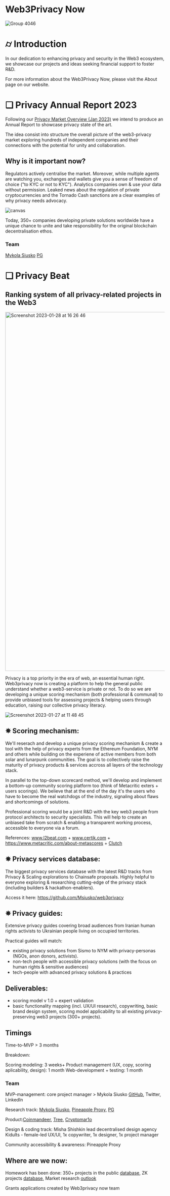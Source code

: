 # Web3Privacy Now
![Group 4046](https://github.com/web3privacy/grants/assets/101947219/4bb947f3-c8fd-4f2d-9816-b8e6e1d0d820)

# ⌭ Introduction
In our dedication to enhancing privacy and security in the Web3 ecosystem, we showcase our projects and ideas seeking financial support to foster R&D.

For more information about the Web3Privacy Now, please visit the About page on our website.

# ❏ Privacy Annual Report 2023

Following our [Privacy Market Overview (Jan 2023)](https://github.com/web3privacy/web3privacy/blob/main/Market%20overview/Privacy%20market%20outlook%20in%20Web3%20by%20Mykola%20Siusko%20(Jan%202023).pdf) we intend to produce an Annual Report to showcase privacy state of the art. 

The idea consist into structure the overall picture of the web3-privacy market exploring hundreds of independent companies and their connections with the potential for unity and collaboration. 

## Why is it important now? 
Regulators actively centralise the market. Moreover, while multiple agents are watching you, exchanges and wallets give you a sense of freedom of choice ("to KYC or not to KYC"). Analytics companies own & use your data without permission. Leaked news about the regulation of private cryptocurrencies and the Tornado Cash sanctions are a clear examples of why privacy needs advocacy. 

![canvas](https://github.com/web3privacy/grants/assets/101947219/fdf9d64a-306a-4340-96e1-c0942d7aa891)


Today, 350+ companies developing private solutions worldwide have a unique chance to unite and take responsibility for the original blockchain decentralisation ethos. 




### Team
[Mykola Siusko](https://github.com/Msiusko)
[PG](https://github.com/EclecticSamurai)

# ❏ Privacy Beat
## Ranking system of all privacy-related projects in the Web3

<img width="1129" alt="Screenshot 2023-01-28 at 16 26 46" src="https://github.com/web3privacy/grants/assets/101947219/8c0aeabe-8ab4-4ef4-b1aa-0c8390318418">

Privacy is a top priority in the era of web, an essential human right. Web3privacy now is creating a platform to help the general public understand whether a web3-service is private or not. To do so we are developing a unique scoring mechanism (both professional & communal) to provide unbiased tools for assessing projects & helping users through education, raising our collective privacy literacy. 

![Screenshot 2023-01-27 at 11 48 45](https://github.com/web3privacy/grants/assets/101947219/61c00f05-369c-4990-a5db-651365208c99)

## ✵ Scoring mechanism: 
We'll reserach and develop a unique privacy scoring mechanism & create a tool with the help of privacy experts from the Ethereum Foundation, NYM and others while building on the experiene of active members from both solar and lunarpunk communities. The goal is to collectively raise the maturity of privacy products & services accross all layers of the technology stack.

In parallel to the top-down scorecard method, we'll develop and implement a bottom-up community scoring platform too (think of Metacritic exters + users scorings). We believe that at the end of the day it's the users who have to become the real watchdogs of the industry, signaling about flaws and shortcomings of solutions.

Professional scoring would be a joint R&D with the key web3 people from protocol architects to security specialists. This will help to create an unbiased take from scratch & enabling a transparent working process, accessible to everyone via a forum.

References: www.l2beat.com + www.certik.com + https://www.metacritic.com/about-metascores + [Clutch](https://clutch.co/methodology)

## ✵ Privacy services database:
The biggest privacy services database with the latest R&D tracks from Privacy & Scaling explorations to Chainsafe proposals. Highly helpful to everyone exploring & researching cutting-edge of the privacy stack (including builders & hackathon-enablers).

Access it here: https://github.com/Msiusko/web3privacy

## ✵ Privacy guides: 
Extensive privacy guides covering broad audiences from Iranian human rights activists to Ukrainian people living on occupied territories.

Practical guides will match:

- existing privacy solutions from Sismo to NYM with privacy-personas (NGOs, anon donors, activists).
- non-tech people with accessible privacy solutions (with the focus on human rights & sensitive audiences)
- tech-people with advanced privacy solutions & practices

## Deliverables:
- scoring model v 1.0 + expert validation
- basic functionality mapping (incl. UX/UI research), copywriting, basic brand design system, scoring model applicability to all existing privacy-preserving web3 projects (300+ projects).

## Timings

Time-to-MVP > 3 months

Breakdown:

Scoring modeling: 3 weeks+
Product management (UX, copy, scoring aplicability, design): 1 month
Web-development + testing: 1 month


### Team

MVP-management: core project manager > Mykola Siusko [GitHub](https://github.com/Msiusko), Twitter, LinkedIn

Research track: [Mykola Siusko](https://github.com/Msiusko), [Pineapple Proxy](https://pnproxy.org), [PG](https://github.com/EclecticSamurai)

Product:[Coinmandeer](https://github.com/coinmandeer), [Tree](https://github.com/burningtree), [Cryptomar1o](https://github.com/cryptomar1o)

Design & coding track: Misha Shishkin lead decentralised design agency Kidults - female-led UX/UI, 1x copywriter, 1x designer, 1x project manager

Community accessibility & awareness: Pineapple Proxy



## Where are we now:
Homework has been done: 350+ projects in the public [database](https://github.com/Msiusko/web3privacy), ZK projects [database](https://github.com/Msiusko/web3privacy/tree/main/ZKprivacylandscape), Market research [outlook](https://github.com/Msiusko/web3privacy/blob/main/Market%20overview/Privacy%20market%20outlook%20in%20Web3%20by%20Mykola%20Siusko%20(Jan%202023).pdf)

Grants applications created by Web3privacy now team
